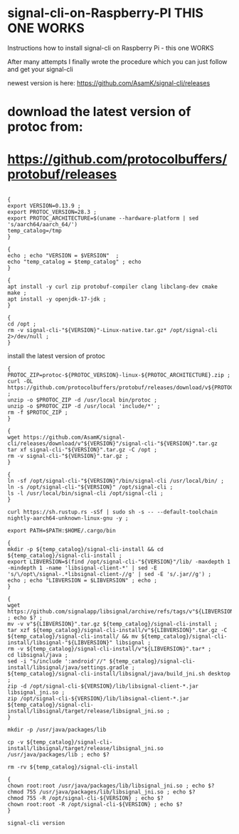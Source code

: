 # signal-cli-on-Raspberry-PI THIS ONE WORKS

Instructions how to install signal-cli on Raspberry Pi - this one WORKS

After many attempts I finally wrote the procedure which you can just follow and get your signal-cli 

 newest version is here: https://github.com/AsamK/signal-cli/releases
 # download the latest version of protoc from:
# https://github.com/protocolbuffers/protobuf/releases
```console

{
export VERSION=0.13.9 ;
export PROTOC_VERSION=28.3 ;
export PROTOC_ARCHITECTURE=$(uname --hardware-platform | sed 's/aarch64/aarch_64/')
temp_catalog=/tmp
}

```

```console
{
echo ; echo "VERSION = $VERSION"  ;
echo "temp_catalog = $temp_catalog" ; echo 
}

```

```console
{
apt install -y curl zip protobuf-compiler clang libclang-dev cmake make ;
apt install -y openjdk-17-jdk ;
}

```

```console
{
cd /opt ;
rm -v signal-cli-"${VERSION}"-Linux-native.tar.gz* /opt/signal-cli 2>/dev/null ;
}

```

install the latest version of protoc
```console
{
PROTOC_ZIP=protoc-${PROTOC_VERSION}-linux-${PROTOC_ARCHITECTURE}.zip ;
curl -OL https://github.com/protocolbuffers/protobuf/releases/download/v${PROTOC_VERSION}/$PROTOC_ZIP ;
unzip -o $PROTOC_ZIP -d /usr/local bin/protoc ;
unzip -o $PROTOC_ZIP -d /usr/local 'include/*' ;
rm -f $PROTOC_ZIP ;
}

```

```console
{
wget https://github.com/AsamK/signal-cli/releases/download/v"${VERSION}"/signal-cli-"${VERSION}".tar.gz
tar xf signal-cli-"${VERSION}".tar.gz -C /opt ; 
rm -v signal-cli-"${VERSION}".tar.gz ;
}

```
```console
{
ln -sf /opt/signal-cli-"${VERSION}"/bin/signal-cli /usr/local/bin/ ;
ln -s /opt/signal-cli-"${VERSION}" /opt/signal-cli ;
ls -l /usr/local/bin/signal-cli /opt/signal-cli ;
}
```
```console
curl https://sh.rustup.rs -sSf | sudo sh -s -- --default-toolchain nightly-aarch64-unknown-linux-gnu -y ;
```

```console
export PATH=$PATH:$HOME/.cargo/bin
```
```console
{
mkdir -p ${temp_catalog}/signal-cli-install && cd ${temp_catalog}/signal-cli-install ;
export LIBVERSION=$(find /opt/signal-cli-"${VERSION}"/lib/ -maxdepth 1 -mindepth 1 -name 'libsignal-client-*' | sed -E 's/\/opt\/signal-.*libsignal-client-//g' | sed -E 's/.jar//g') ;
echo ; echo "LIBVERSION = $LIBVERSION" ; echo ;
}
```
```console
{
wget https://github.com/signalapp/libsignal/archive/refs/tags/v"${LIBVERSION}".tar.gz ; echo $? ;
mv -v v"${LIBVERSION}".tar.gz ${temp_catalog}/signal-cli-install ;
tar xzf ${temp_catalog}/signal-cli-install/v"${LIBVERSION}".tar.gz -C ${temp_catalog}/signal-cli-install/ && mv ${temp_catalog}/signal-cli-install/libsignal-"${LIBVERSION}" libsignal ;
rm -v ${temp_catalog}/signal-cli-install/v"${LIBVERSION}".tar* ;
cd libsignal/java ;
sed -i "s/include ':android'//" ${temp_catalog}/signal-cli-install/libsignal/java/settings.gradle ;
${temp_catalog}/signal-cli-install/libsignal/java/build_jni.sh desktop ;
zip -d /opt/signal-cli-${VERSION}/lib/libsignal-client-*.jar libsignal_jni.so ;
zip /opt/signal-cli-${VERSION}/lib/libsignal-client-*.jar ${temp_catalog}/signal-cli-install/libsignal/target/release/libsignal_jni.so ;
}
```

```console
mkdir -p /usr/java/packages/lib
```
```console
cp -v ${temp_catalog}/signal-cli-install/libsignal/target/release/libsignal_jni.so /usr/java/packages/lib ; echo $?
```
```console
rm -rv ${temp_catalog}/signal-cli-install
```
```console
{
chown root:root /usr/java/packages/lib/libsignal_jni.so ; echo $?
chmod 755 /usr/java/packages/lib/libsignal_jni.so ; echo $?
chmod 755 -R /opt/signal-cli-${VERSION} ; echo $?
chown root:root -R /opt/signal-cli-${VERSION} ; echo $?
}
```
```
signal-cli version
```
